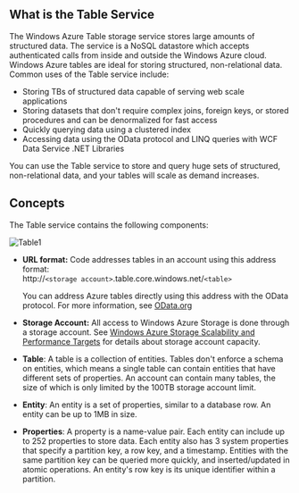 ## <a name="what-is"> </a>What is the Table Service

The Windows Azure Table storage service stores large amounts of
structured data. The service is a NoSQL datastore which accepts
authenticated calls from inside and outside the Windows Azure cloud. Windows Azure
tables are ideal for storing structured, non-relational data. Common
uses of the Table service include:

-   Storing TBs of structured data capable of serving web scale
    applications
-   Storing datasets that don't require complex joins, foreign keys, or
    stored procedures and can be denormalized for fast access
-   Quickly querying data using a clustered index
-   Accessing data using the OData protocol and LINQ queries with WCF
    Data Service .NET Libraries

You can use the Table service to store and query huge sets of
structured, non-relational data, and your tables will scale as demand
increases.

## <a name="concepts"> </a>Concepts

The Table service contains the following components:

![Table1][]

-   **URL format:** Code addresses tables in an account using this
    address format:   
    http://`<storage account>`.table.core.windows.net/`<table>`  
      
    You can address Azure tables directly using this address with the
    OData protocol. For more information, see [OData.org][]

-   **Storage Account:** All access to Windows Azure Storage is done
    through a storage account. See [Windows Azure Storage Scalability and Performance Targets](http://msdn.microsoft.com/en-us/library/dn249410.aspx) for details about storage account capacity.

-   **Table**: A table is a collection of entities. Tables don't enforce
    a schema on entities, which means a single table can contain
    entities that have different sets of properties. An account can
    contain many tables, the size of which is only limited by the 100TB
    storage account limit.

-   **Entity**: An entity is a set of properties, similar to a database
    row. An entity can be up to 1MB in size.

-   **Properties**: A property is a name-value pair. Each entity can
    include up to 252 properties to store data. Each entity also has 3
    system properties that specify a partition key, a row key, and a
    timestamp. Entities with the same partition key can be queried more
    quickly, and inserted/updated in atomic operations. An entity's row
    key is its unique identifier within a partition.

[Table1]: ../../../DevCenter/dotNet/Media/table1.png
  [OData.org]: http://www.odata.org/
  